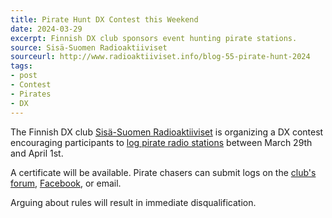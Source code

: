```yaml
---
title: Pirate Hunt DX Contest this Weekend
date: 2024-03-29
excerpt: Finnish DX club sponsors event hunting pirate stations.
source: Sisä-Suomen Radioaktiiviset
sourceurl: http://www.radioaktiiviset.info/blog-55-pirate-hunt-2024
tags:
- post
- Contest
- Pirates
- DX
---
```

The Finnish DX club [Sisä-Suomen Radioaktiiviset](http://www.radioaktiiviset.info/) is organizing a DX contest encouraging participants to [log pirate radio stations](http://www.radioaktiiviset.info/blog-55-pirate-hunt-2024) between March 29th and April 1st. 

A certificate will be available. Pirate chasers can submit logs on the [club's forum](http://bbs.fmdx.tk/index.php?topic=636.0), [Facebook](https://www.facebook.com/radioaktiiviset), or email.

Arguing about rules will result in immediate disqualification.